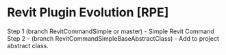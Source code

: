 # Revit Plugin Evolution [RPE]
Step 1 (branch RevitCommandSimple or master) - Simple Revit Command
Step 2 - (branch RevitCommandSimpleBaseAbstractClass) - Add to project abstract class.
